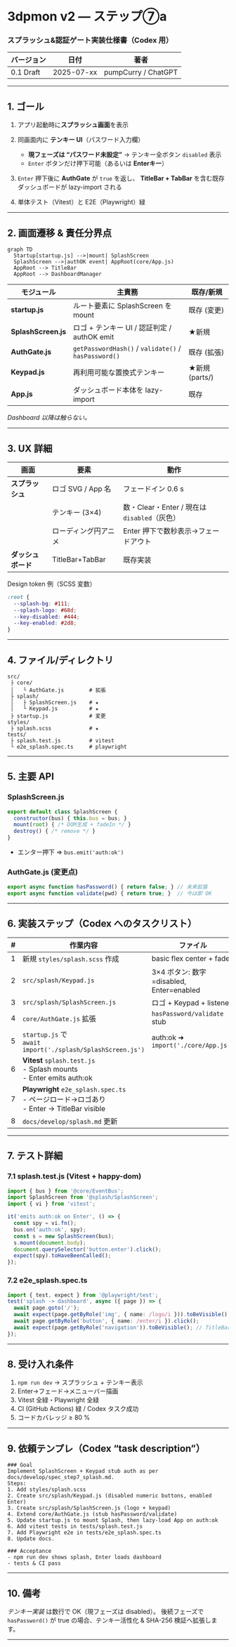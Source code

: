 # 3dpmon v2 — ステップ⑦a

### スプラッシュ&認証ゲート実装仕様書（Codex 用）

| バージョン     | 日付         | 著者                  |
| --------- | ---------- | ------------------- |
| 0.1 Draft | 2025-07-xx | pumpCurry / ChatGPT |

---

## 1. ゴール

1. アプリ起動時に**スプラッシュ画面**を表示
2. 同画面内に **テンキー UI**（パスワード入力欄）

   * **現フェーズは “パスワード未設定”** → テンキー全ボタン `disabled` 表示
   * `Enter` ボタンだけ押下可能（あるいは **Enterキー**）
3. `Enter` 押下後に **AuthGate** が `true` を返し、
   **TitleBar + TabBar** を含む既存ダッシュボードが lazy-import される
4. 単体テスト（Vitest）と E2E（Playwright）緑

---

## 2. 画面遷移 & 責任分界点

```mermaid
graph TD
  Startup[startup.js] -->|mount| SplashScreen
  SplashScreen -->|authOK event| AppRoot(core/App.js)
  AppRoot --> TitleBar
  AppRoot --> DashboardManager
```

| モジュール               | 主責務                                                  | 既存/新規        |
| ------------------- | ---------------------------------------------------- | ------------ |
| **startup.js**      | ルート要素に SplashScreen を mount                          | 既存 (変更)      |
| **SplashScreen.js** | ロゴ + テンキー UI / 認証判定 / authOK emit                    | ★新規          |
| **AuthGate.js**     | `getPasswordHash()` / `validate()` / `hasPassword()` | 既存 (拡張)      |
| **Keypad.js**       | 再利用可能な置換式テンキー                                        | ★新規 (parts/) |
| **App.js**          | ダッシュボード本体を lazy-import                               | 既存           |

*Dashboard 以降は触らない。*

---

## 3. UX 詳細

| 画面          | 要素              | 動作                                 |
| ----------- | --------------- | ---------------------------------- |
| **スプラッシュ**  | ロゴ SVG / App 名  | フェードイン 0.6 s                       |
|             | テンキー (3×4)      | 数・Clear・Enter / 現在は `disabled`（灰色） |
|             | ローディング円アニメ      | Enter 押下で数秒表示→フェードアウト              |
| **ダッシュボード** | TitleBar+TabBar | 既存実装                               |

Design token 例（SCSS 変数）

```scss
:root {
  --splash-bg: #111;
  --splash-logo: #68d;
  --key-disabled: #444;
  --key-enabled: #2d8;
}
```

---

## 4. ファイル/ディレクトリ

```
src/
 ├ core/
 │   └ AuthGate.js        # 拡張
 ├ splash/
 │   ├ SplashScreen.js    # ★
 │   └ Keypad.js          # ★
 ├ startup.js             # 変更
styles/
 ├ splash.scss            # ★
tests/
 ├ splash.test.js         # vitest
 └ e2e_splash.spec.ts     # playwright
```

---

## 5. 主要 API

### SplashScreen.js

```js
export default class SplashScreen {
  constructor(bus) { this.bus = bus; }
  mount(root) { /* DOM生成 + fadeIn */ }
  destroy() { /* remove */ }
}
```

* エンター押下 ⇒ `bus.emit('auth:ok')`

### AuthGate.js (変更点)

```js
export async function hasPassword() { return false; } // 未来拡張
export async function validate(pwd) { return true; }  // 今は即 OK
```

---

## 6. 実装ステップ（Codex へのタスクリスト）

| # | 作業内容                                                                                 | ファイル                                 |
| - | ------------------------------------------------------------------------------------ | ------------------------------------ |
| 1 | 新規 `styles/splash.scss` 作成                                                           | basic flex center + fade             |
| 2 | `src/splash/Keypad.js`                                                               | 3×4 ボタン: 数字=disabled, Enter=enabled  |
| 3 | `src/splash/SplashScreen.js`                                                         | ロゴ + Keypad + listener               |
| 4 | `core/AuthGate.js` 拡張                                                                | `hasPassword/validate` stub          |
| 5 | `startup.js` で<br>`await import('./splash/SplashScreen.js')`                         | auth:ok ➜ `import('./core/App.js')` |
| 6 | **Vitest** `splash.test.js`<br> - Splash mounts<br> - Enter emits auth:ok           |                                      |
| 7 | **Playwright** `e2e_splash.spec.ts`<br> - ページロード→ロゴあり<br> - Enter → TitleBar visible |                                      |
| 8 | `docs/develop/splash.md` 更新                                                          |                                      |

---

## 7. テスト詳細

### 7.1 splash.test.js (Vitest + happy-dom)

```js
import { bus } from '@core/EventBus';
import SplashScreen from '@splash/SplashScreen';
import { vi } from 'vitest';

it('emits auth:ok on Enter', () => {
  const spy = vi.fn();
  bus.on('auth:ok', spy);
  const s = new SplashScreen(bus);
  s.mount(document.body);
  document.querySelector('button.enter').click();
  expect(spy).toHaveBeenCalled();
});
```

### 7.2 e2e_splash.spec.ts

```ts
import { test, expect } from '@playwright/test';
test('splash -> dashboard', async ({ page }) => {
  await page.goto('/');
  await expect(page.getByRole('img', { name: /logo/i })).toBeVisible();
  await page.getByRole('button', { name: /enter/i }).click();
  await expect(page.getByRole('navigation')).toBeVisible(); // TitleBar
});
```

---

## 8. 受け入れ条件

1. `npm run dev` → スプラッシュ + テンキー表示
2. Enter→フェード→メニューバー描画
3. Vitest 全緑・Playwright 全緑
4. CI (GitHub Actions) 緑 / Codex タスク成功
5. コードカバレッジ ≥ 80 %

---

## 9. 依頼テンプレ（Codex “task description”）

```
### Goal
Implement SplashScreen + Keypad stub auth as per docs/develop/spec_step7_splash.md.
Steps:
1. Add styles/splash.scss
2. Create src/splash/Keypad.js (disabled numeric buttons, enabled Enter)
3. Create src/splash/SplashScreen.js (logo + keypad)
4. Extend core/AuthGate.js (stub hasPassword/validate)
5. Update startup.js to mount Splash, then lazy-load App on auth:ok
6. Add vitest tests in tests/splash.test.js
7. Add Playwright e2e in tests/e2e_splash.spec.ts
8. Update docs.

### Acceptance
- npm run dev shows splash, Enter loads dashboard
- tests & CI pass
```

---

## 10. 備考

*テンキー実装* は数行で OK（現フェーズは disabled）。
後続フェーズで `hasPassword()` が true の場合、テンキー活性化 & SHA-256 検証へ拡張します。

---
